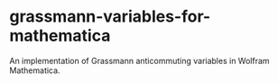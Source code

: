 # grassmann-variables-for-mathematica
An implementation of Grassmann anticommuting variables in Wolfram Mathematica.
